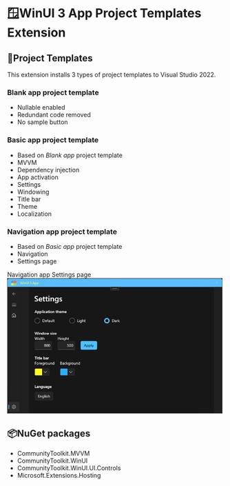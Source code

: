 # 🪟WinUI 3 App Project Templates Extension

## 📝Project Templates

This extension installs 3 types of project templates to Visual Studio 2022.

### Blank app project template

- Nullable enabled
- Redundant code removed
- No sample button

### Basic app project template

- Based on _Blank app_ project template
- MVVM
- Dependency injection
- App activation
- Settings
- Windowing
- Title bar
- Theme
- Localization

### Navigation app project template

- Based on _Basic app_ project template
- Navigation
- Settings page

<figcaption>Navigation app Settings page</figcaption>
<img src="./WinUI3AppProjectTemplatesExtension/Assets/navigation-app-screenshot.png" width=500>

## 📦NuGet packages

- CommunityToolkit.MVVM
- CommunityToolkit.WinUI
- CommunityToolkit.WinUI.UI.Controls
- Microsoft.Extensions.Hosting
